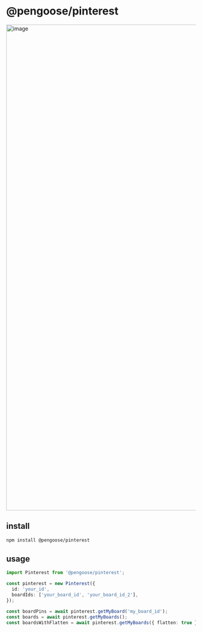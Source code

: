 # @pengoose/pinterest

<img width="1289" alt="image" src="https://github.com/user-attachments/assets/44e18908-2d74-4b7b-9300-997880c228a3">

## install

```bash
npm install @pengoose/pinterest
```

## usage

```ts
import Pinterest from '@pengoose/pinterest';

const pinterest = new Pinterest({
  id: 'your_id',
  boardIds: ['your_board_id', 'your_board_id_2'],
});

const boardPins = await pinterest.getMyBoard('my_board_id');
const boards = await pinterest.getMyBoards();
const boardsWithFlatten = await pinterest.getMyBoards({ flatten: true });
```
